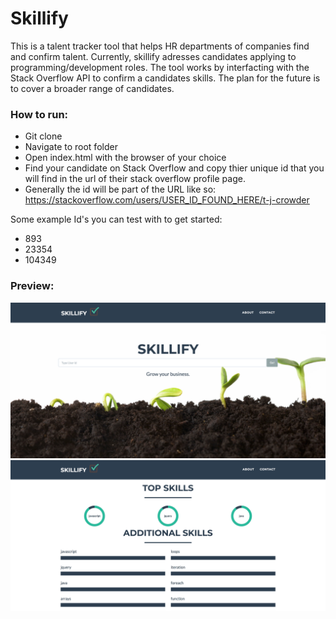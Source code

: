# Skillify
This is a talent tracker tool that helps HR departments of companies find and confirm talent. Currently, skillify adresses candidates applying to programming/development roles. The tool works by interfacting with the Stack Overflow API to confirm a candidates skills. The plan for the future is to cover a broader range of candidates.

### How to run:
- Git clone
- Navigate to root folder
- Open index.html with the browser of your choice
- Find your candidate on Stack Overflow and copy thier unique id that you will find in the url of their stack overflow profile page.
- Generally the id will be part of the URL like so: https://stackoverflow.com/users/USER_ID_FOUND_HERE/t-j-crowder

Some example Id's you can test with to get started:
- 893
- 23354
- 104349

### Preview:

![alt text](https://github.com/gkheeva/Skillified/blob/master/img/preview_main.png)
![alt text](https://github.com/gkheeva/Skillified/blob/master/img/preview_skills.png)

